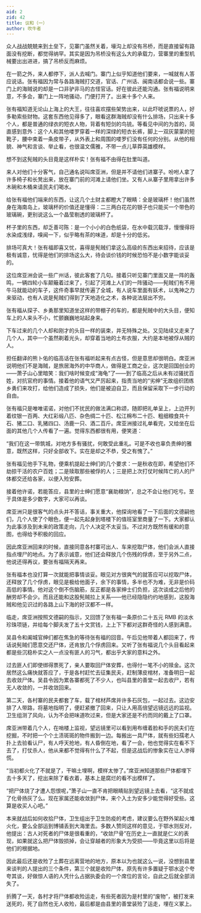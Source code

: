 ```yaml
---
aid: 2
zid: 42
title: 议和（一）
author: 吹牛者
---
```


众人战战兢兢来到土垒下，见寨门虽然关着，壕沟上却没有吊桥，而是直接留有路面没有挖断，都觉得纳罕。其实是因为吊桥没有这么大的承载力，营寨里的重型机械要出出进进，搞了吊桥反而麻烦。

在一箭之外，来人都停下，派人去喊门。寨门上似乎知道他们要来，一喊就有人答应说话。张有福因为常与各路海贼打交道，官话、广州话、闽南话都会说一些。寨门上的海贼说的却是一口非驴非马的古怪官话。好在彼此还能沟通。张有福说明来意，不多会，寨门上一阵地骚动，门便打开了。出来十多个人来。

张有福知道无论山上海上的大王，往往喜欢摆些架势出来，以此吓唬说票的人，好多勒索些财物。这套东西他见得多了，眼看这群海贼却没有什么排场，只出来十多个人，都是普通的绿衣的短衣人物，背着有短剑的鸟铳。等看见中间的为首的，简直感到意外：这个人和其他喽罗穿着一样的深绿的短衣长裤，脚上一双灰蒙蒙的短靴子，腰中束着一条皮带子，从外表上和周围的喽罗们没有任何的分别。从他的相貌、神气和言谈、举止看，也很温文儒雅，不带一点儿草莽英雄模样。

想不到这髡贼的头目竟是这样朴实！张有福不由得在肚里叫道。

来人对他们十分客气，自己通名说叫席亚洲，但是并不请他们进寨子。吩咐人拿了许多椅子和长凳出来，放在寨门前的河滩上请他们坐。又有人从寨子里用拿出许多木碗和木桶来请民夫们喝水。

给张有福他们端来的东西，让这几个土财主都瞪大了眼睛：全是玻璃杯！他们虽然身在海南岛上，玻璃杯的价值还是懂得：二三两白花花的银子也只能买一个带色的玻璃碗，更别说这么一个晶莹剔透的玻璃杯了。

杯子里的东西，却乏善可陈：是一个小小的白色纸袋，在水中载沉载浮，慢慢得将水染成浅绿，嗅闻一下，似乎略有茶的味道，却是十分的低劣。

排场可真大！张有福即喜又忧，喜得是髡贼们拿这么高级的东西出来招待，应该是极有诚意，忧得是他们的排场这么大，待会谈价钱的时候恐怕不是小数字能谈妥的。

这位席亚洲会说一些广州话，彼此客套了几句。接着只听见寨门里面又是一阵的轰鸣，一辆四轮小车颠簸着过来了，引起了河滩上人们的一阵骚动——髡贼们有不用牛马就能动的车子，这件奇事早就传遍了全城，有人说车里面有妖术，以鬼神之力来驱动，也有人说是髡贼们得到了天地造化之术，各种说法层出不穷。

张有福从探子、乡勇那里知道坐这样的带棚子的车的，都是髡贼中的大头目，便知车上的人来头不小，忙颤巍巍地站起身来。

下车过来的几个人却和刚才的头目一样的装束，并无特殊之处。又见陆续又走来了几个人，其中一个虽然剃着光头，却穿着当地的土布衣服，大约是本地被俘从贼的人。

担任翻译的熊卜佑的临高话在张有福听起来有点古怪，但是意思却很明白。席亚洲说明他们不是海贼，是旅居海外的中华商人，做得是工商之业，这次是回国创业的——萧子山心里暗笑：我们啥时候变成“海龟”了——到了临高之后从未有过骚扰百姓，对抗官府的事情。接着他的语气又严厉起来，指责当地的“劣绅”无故组织团练乡勇们来攻打，给他们造成了损失，他们是被迫自卫，而且保留采取下一步行动的自由。

张有福只是唯唯诺诺，对他们不扰民的做法满口称颂，随即把礼单呈上，上边开列着纹银一百两、大红彩缎八匹、杂色绸二十匹、松江棉布二十匹、粗细粮食共十石、猪二口、乳猪四口、汤鹿一只、酒二百斤。席亚洲接过礼单看完，又给坐在后面的其他几个人传看了一遍。觉得东西都很有用，便笑道：

“我们在这一带筑城，对地方多有骚扰，何敢受此重礼。可是不收也辜负贵绅的雅意，既然这样，只好全部收下。实在是却之不恭，受之有愧了。”

张有福见他手下礼物，便乘机提起士绅们的几个要求：一是秋收在即，希望他们不劫掠干活的农户百姓；二是赎取那些被俘的人；三是把上次打仗时候阵亡的人的尸体都交还给各家，以便入殓安葬。

接着他许诺，若能答应，县里的士绅们愿意“襄助粮饷”，总之不会让他们吃亏。至于具体是多少数字，大家可以再谈。

席亚洲只是很客气的点头并不答话，事关重大，他探询地看了一下后面的文德嗣他们，几个人使了个眼色，便一起先起身到塔楼下的值班室里商量了一下。大家都认为此事涉及到未来的政策走向，几个人决定不太妥当。不过对方既然有缓和的意图，也得给予积极的回应。

因此席亚洲回来的时候，直接同意各村寨可出人、车来挖取尸体，他们会派人直接指点埋尸的地点。为了表示诚意，他们还会释放几个伤残的俘虏，至于另外二点，他说还得再议，要张有福隔天再来。

张有福本也没打算一次就能把事情谈妥。眼见对方很爽气的就答应可以挖取尸体，还释放了几个俘虏，眼见是极给他面子，余下的事情，多半也不为难，无非是价码高低的事情。他对这个倒不伤脑筋，反正都是各家绅士们负担，这次谈成之后他的酬劳却不会少。而且还能和这股髡贼拉上关系——他已经隐隐约约地感到，这股海贼和他见识过的各路上山下海的好汉都不一样。

临走，席亚洲按照文德嗣的指示，又回馈了张有福一条原价二十五元 RMB 的淡水珍珠项链，并给每个脚夫发了五十文赏钱，上上下下都对这群奇怪的人感到满意。

吴县令和阖城官绅们都在焦急的等待张有福的回音。午后见他带着人都回来了，传话说髡贼们愿意交还尸体，还肯放几个俘虏回来。又听了张有福说几个头目看起来都是些沉稳朴实之人一点没有匪人的习气，都出乎大家的意料之外。

过去匪人们即使绑得票死了，亲人要取回尸体安葬，也得付一笔不小的赎金。这次居然这么痛快就答应了，于是各村赶忙去征集民夫，赶制薄皮棺材，准备明日一起去收敛尸体。吴县令因为累各寨都死了不少人，也叫县里的善堂一起去收尸，若有无人收敛的，一并收敛回来。

第二天，各村寨的民夫都套了车，载了棺材芦席并许多石灰包，一起过去。这边安排了人带路，将墓地指明了，便赶紧撤了回来，只让人用高倍望远镜远远的监视。卫生组测了风向，认为不会把味道吹过来，但是大家还是不约而同的戴上了口罩。

席亚洲带着几个人，在哨楼上监视，望远镜里可以看到用布缠着脸和手的民夫们在挖掘，不时把一个个土渍斑斑的物件搬到一边。每搬出一具尸体，就有些妇孺老人扑上去验看认尸，有人呼天抢地，有人昏倒在地，看了一会，他也觉得实在看不下去了，打仗杀人，他从来都不觉得有什么了不起，但是这战后的惨象实在让人渗得慌。

“当初都火化了不就是了，干嘛土埋啊，模样太惨了。”席亚洲知道那些尸体都埋下去十多天了，挖出来除了看衣着，基本上是腐烂的看不出模样了。

“把尸体烧了才遭人怨恨呢，”萧子山一直不肯把眼睛贴到望远镜上去看，“这不就成了化骨扬灰了么。现在家属还能收敛到尸体，来个入土为安多少能觉得好受些。这算是收买人心吧。”

本来就战后如何收拾尸体，卫生组出于卫生防疫的考虑，建议要么在野外架起火堆火化，要么全部运到博铺丢到大海里去。多数人赞同这样的意见，于鄂水则反对，他提出：古人对死者的尸体是很看重的，“收敛尸骨”在历史上一直就是仁义的表现，如果就这么把尸体毁损掉，会让穿越者的形象大为受损——毕竟这里以后将是他们的根据地。

因此最后还是收殓了土葬在远离营地的地方，原本以为也就这么一说，没想到县里来谈判的人提出的三个条件，第三个就是收殓尸体，原先有许多置疑于鄂水这个夸夸其谈，好做惊人语的人凭什么占据执委会的一个席位的言论，自此之后就全部消失了。

折腾了一天，各村才将尸体都收殓运走，有些死者因为是村里的“废物”，被打发来送死的，死了自然也无人收殓，最后都是由县里的善堂装殓了运走，埋在义冢上。
